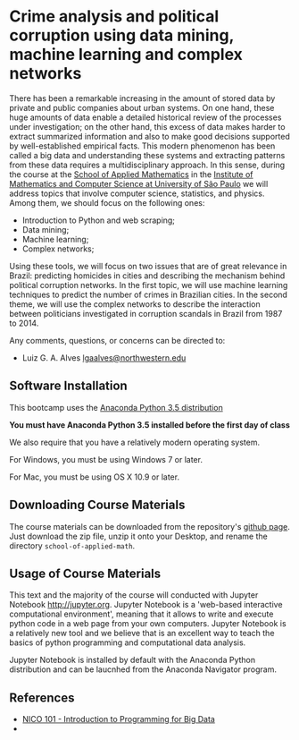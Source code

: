 # Crime analysis and political corruption using data mining, machine learning and complex networks


There has been a remarkable increasing in the amount of stored data by private and public companies about urban systems. On one hand, these huge amounts of data enable a detailed historical review of the processes under investigation; on the other hand, this excess of data makes harder to extract summarized information and also to make good decisions supported by well-established empirical facts. This modern phenomenon has been called a big data and understanding these systems and extracting patterns from these data requires a multidisciplinary approach. In this sense, during the course at the [School of Applied Mathematics](http://www.cemeai.icmc.usp.br/component/k2/item/828-analise-de-crimes-e-corrupcao-politica-usando-mineracao-de-dados-aprendizado-de-maquina-e-redes-complexas) in the [Institute of Mathematics and Computer Science at University of São Paulo](https://www.icmc.usp.br/) we will address topics that involve computer science, statistics, and physics. Among them, we should focus on the following ones:

* Introduction to Python and web scraping;
* Data mining;
* Machine learning;
* Complex networks;


Using these tools, we will focus on two issues that are of great relevance in Brazil: predicting homicides in cities and describing the mechanism behind political corruption networks. In the first topic, we will use machine learning techniques to predict the number of crimes in Brazilian cities. In the second theme, we will use the complex networks to describe the interaction between politicians investigated in corruption scandals in Brazil from 1987 to 2014.



Any comments, questions, or concerns can be directed to:

* Luiz G. A. Alves <lgaalves@northwestern.edu>


## Software Installation

This bootcamp uses the [Anaconda Python 3.5 distribution](https://www.continuum.io/downloads)


**You must have Anaconda Python 3.5 installed before the first day of class**

We also require that you have a relatively modern operating system. 

For Windows, you must be using Windows 7 or later.

For Mac, you must be using OS X 10.9 or later.

## Downloading Course Materials

The course materials can be downloaded from the repository's [github page](https://github.com/lgaalves/school_crime_and_corruption_analysis). 
Just download the zip file, unzip it onto your Desktop, and rename the directory `school-of-applied-math`.

## Usage of Course Materials

This text and the majority of the course will conducted with Jupyter Notebook <http://jupyter.org>. Jupyter Notebook is a 'web-based interactive computational environment', meaning that it allows to write and execute python code in a web page from your own computers. Jupyter Notebook is a relatively new tool and we believe that is an excellent way to teach the basics of python programming and computational data analysis.

Jupyter Notebook is installed by default with the Anaconda Python distribution and can be laucnhed from the Anaconda Navigator program. 

## References

* [NICO 101 - Introduction to Programming for Big Data
](https://github.com/amarallab/Introduction-to-Python-Programming-and-Data-Science)
* 


